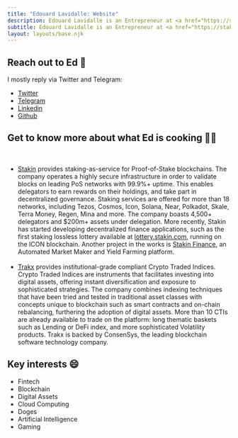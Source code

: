 ```yaml
---
title: "Edouard Lavidalle: Website"
description: Edouard Lavidalle is an Entrepreneur at <a href="https://stakin.com">Stakin.com</a> and <a href="https://trakx.io/">Trakx.io</a>.
subtitle: Edouard Lavidalle is an Entrepreneur at <a href="https://stakin.com">Stakin.com</a> and <a href="https://trakx.io/">Trakx.io</a>.
layout: layouts/base.njk
---
```


## Reach out to Ed 💌

I mostly reply via Twitter and Telegram:

- [Twitter](https://twitter.com/EdouardL)
- [Telegram](https://t.me/edouardlvdl)
- [Linkedin](https://www.linkedin.com/in/edouardlavidalle/)
- [Github](https://github.com/EdouardLvdl)

## Get to know more about what Ed is cooking 👨‍🍳

<br/>

- [Stakin](https://stakin.com) provides staking-as-service for Proof-of-Stake blockchains. The company operates a highly secure infrastructure in order to validate blocks on leading PoS networks with 99.9%+ uptime. This enables delegators to earn rewards on their holdings, and take part in decentralized governance. Staking services are offered for more than 18 networks, including Tezos, Cosmos, Icon, Solana, Near, Polkadot, Skale, Terra Money, Regen, Mina and more. The company boasts 4,500+ delegators and \$200m+ assets under delegation. More recently, Stakin has started developing decentralized finance applications, such as the first staking lossless lottery available at [lottery.stakin.com](https://lottery.stakin.com), running on the ICON blockchain. Another project in the works is [Stakin Finance](https://finance.stakin.com), an Automated Market Maker and Yield Farming platform.
  <br/>
  <br/>
- [Trakx](https://trakx.io/) provides institutional-grade compliant Crypto Traded Indices. Crypto Traded Indices are instruments that facilitates investing into digital assets, offering instant diversification and exposure to sophisticated strategies. The company combines indexing techniques that have been tried and tested in traditional asset classes with concepts unique to blockchain such as smart contracts and on-chain rebalancing, furthering the adoption of digital assets. More than 10 CTIs are already available to trade on the platform: long thematic baskets such as Lending or DeFi index, and more sophisticated Volatility products. Trakx is backed by ConsenSys, the leading blockchain software technology company.

## Key interests 😄

- Fintech
- Blockchain
- Digital Assets
- Cloud Computing
- Doges
- Artificial Intelligence
- Gaming
